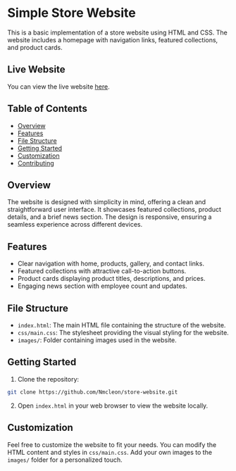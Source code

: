 # Simple Store Website

This is a basic implementation of a store website using HTML and CSS. The website includes a homepage with navigation links, featured collections, and product cards.

## Live Website

You can view the live website [here](https://nmcleon.github.io/store/).

                                       
## Table of Contents

- [Overview](#overview)
- [Features](#features)
- [File Structure](#file-structure)
- [Getting Started](#getting-started)
- [Customization](#customization)
- [Contributing](#contributing)

## Overview

The website is designed with simplicity in mind, offering a clean and straightforward user interface. It showcases featured collections, product details, and a brief news section. The design is responsive, ensuring a seamless experience across different devices.

## Features

- Clear navigation with home, products, gallery, and contact links.
- Featured collections with attractive call-to-action buttons.
- Product cards displaying product titles, descriptions, and prices.
- Engaging news section with employee count and updates.

## File Structure

- `index.html`: The main HTML file containing the structure of the website.
- `css/main.css`: The stylesheet providing the visual styling for the website.
- `images/`: Folder containing images used in the website.

## Getting Started

1. Clone the repository:

```bash
git clone https://github.com/Nmcleon/store-website.git
```

2. Open `index.html` in your web browser to view the website locally.

## Customization

Feel free to customize the website to fit your needs. You can modify the HTML content and styles in `css/main.css`. Add your own images to the `images/` folder for a personalized touch.
                    
                      
  
